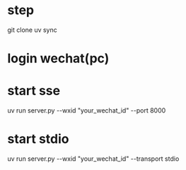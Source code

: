 # step
git clone 
uv sync


# login wechat(pc)

# start sse
uv run server.py --wxid "your_wechat_id" --port 8000

# start stdio
uv run server.py --wxid "your_wechat_id" --transport stdio